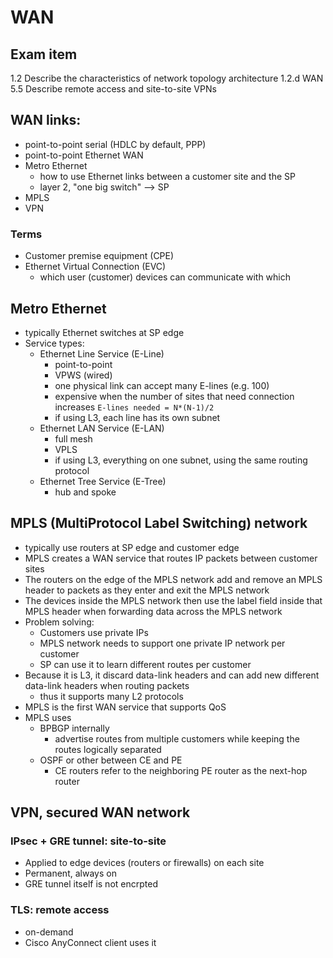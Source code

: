# WAN

## Exam item
1.2 Describe the characteristics of network topology architecture
    1.2.d WAN
5.5 Describe remote access and site-to-site VPNs


## WAN links:
- point-to-point serial (HDLC by default, PPP)
- point-to-point Ethernet WAN
- Metro Ethernet
    - how to use Ethernet links between a customer site and the SP
    - layer 2, "one big switch"  --> SP
- MPLS
- VPN

### Terms
- Customer premise equipment (CPE)
- Ethernet Virtual Connection (EVC)
    - which user (customer) devices can communicate with which

## Metro Ethernet
- typically Ethernet switches at SP edge
- Service types:
    - Ethernet Line Service (E-Line)
        - point-to-point
        - VPWS (wired)
        - one physical link can accept many E-lines (e.g. 100)
        - expensive when the number of sites that need connection increases `E-lines needed = N*(N-1)/2`
        - if using L3, each line has its own subnet
    - Ethernet LAN Service (E-LAN)
        - full mesh
        - VPLS
        - if using L3, everything on one subnet, using the same routing protocol
    - Ethernet Tree Service (E-Tree)
        - hub and spoke

## MPLS (MultiProtocol Label Switching) network
- typically use routers at SP edge and customer edge
- MPLS creates a WAN service that routes IP packets between customer sites
- The routers on the edge of the MPLS network add and remove an MPLS header to packets as they enter and exit the MPLS network
- The devices inside the MPLS network then use the label field inside that MPLS header when forwarding data across the MPLS network
- Problem solving:
    - Customers use private IPs
    - MPLS network needs to support one private IP network per customer
    - SP can use it to learn different routes per customer
- Because it is L3, it discard data-link headers and can add new different data-link headers when routing packets
    - thus it supports many L2 protocols
- MPLS is the first WAN service that supports QoS
- MPLS uses
    - BPBGP internally
        - advertise routes from multiple customers while keeping the routes logically separated
    - OSPF or other between CE and PE
        - CE routers refer to the neighboring PE router as the next-hop router

## VPN, secured WAN network
### IPsec + GRE tunnel: site-to-site
- Applied to edge devices (routers or firewalls) on each site
- Permanent, always on
- GRE tunnel itself is not encrpted

### TLS: remote access
- on-demand
- Cisco AnyConnect client uses it
